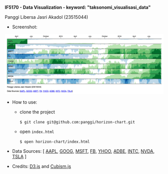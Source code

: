 **IF5170 - Data Visualization - keyword: "taksonomi_visualisasi_data"**

Panggi Libersa Jasri Akadol (23515044)

* Screenshot:

![Horizon Chart Screenshot](https://github.com/panggi/horizon-chart/raw/master/images/scrshot.png)

* How to use:
  * clone the project 
  
    `$ git clone git@github.com:panggi/horizon-chart.git`

  * open `index.html`
  
    `$ open horizon-chart/index.html`

* Data Sources: [ [AAPL](http://chart.finance.yahoo.com/table.csv?s=AAPL&a=0&b=1&c=2014&d=8&e=18&f=2016&g=d&ignore=.csv),
    [GOOG](http://chart.finance.yahoo.com/table.csv?s=GOOG&a=0&b=1&c=2014&d=8&e=18&f=2016&g=d&ignore=.csv),
    [MSFT](http://chart.finance.yahoo.com/table.csv?s=MSFT&a=0&b=1&c=2014&d=8&e=18&f=2016&g=d&ignore=.csv),
    [FB](http://chart.finance.yahoo.com/table.csv?s=FB&a=0&b=1&c=2014&d=8&e=18&f=2016&g=d&ignore=.csv),
    [YHOO](http://chart.finance.yahoo.com/table.csv?s=YHOO&a=0&b=1&c=2014&d=8&e=18&f=2016&g=d&ignore=.csv),
    [ADBE](http://chart.finance.yahoo.com/table.csv?s=ADBE&a=0&b=1&c=2014&d=8&e=18&f=2016&g=d&ignore=.csv),
    [INTC](http://chart.finance.yahoo.com/table.csv?s=INTC&a=0&b=1&c=2014&d=8&e=18&f=2016&g=d&ignore=.csv),
    [NVDA](http://chart.finance.yahoo.com/table.csv?s=NVDA&a=0&b=1&c=2014&d=8&e=18&f=2016&g=d&ignore=.csv),
    [TSLA](http://chart.finance.yahoo.com/table.csv?s=TSLA&a=0&b=1&c=2014&d=8&e=18&f=2016&g=d&ignore=.csv) ]

* Credits: [D3.js](https://d3js.org/) and [Cubism.js](http://square.github.io/cubism/)
